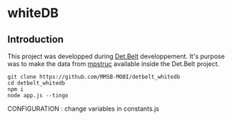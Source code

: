 # whiteDB

## Introduction

This project was developped during [Det.Belt](http://detbelt.ibcp.fr/) developpement. It's purpose was to make the data from [mpstruc](http://blanco.biomol.uci.edu/mpstruc/) available inside the Det.Belt project.

```
git clone https://github.com/MMSB-MOBI/detbelt_whitedb
cd detbelt_whitedb
npm i
node app.js --tingo
```

CONFIGURATION : change variables in constants.js 